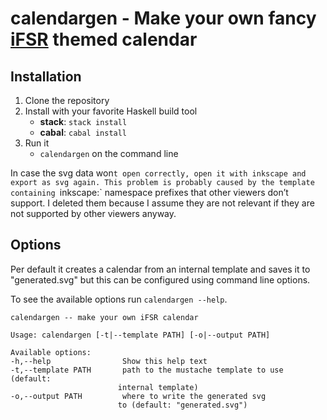 # calendargen - Make your own fancy [iFSR](https://ifsr.de) themed calendar

## Installation

1. Clone the repository
2. Install with your favorite Haskell build tool
    - **stack**: `stack install`
    - **cabal**: `cabal install`
3. Run it
    - `calendargen` on the command line

In case the svg data won`t open correctly, open it with inkscape and export as svg again.
This problem is probably caused by the template containing `inkscape:` namespace prefixes that other viewers don’t support.
I deleted them because I assume they are not relevant if they are not supported by other viewers anyway.

## Options

Per default it creates a calendar from an internal template and saves it to "generated.svg" but this can be configured using command line options.

To see the available options run `calendargen --help`.

    calendargen -- make your own iFSR calendar

    Usage: calendargen [-t|--template PATH] [-o|--output PATH]

    Available options:
    -h,--help                Show this help text
    -t,--template PATH       path to the mustache template to use (default:
                            internal template)
    -o,--output PATH         where to write the generated svg
                            to (default: "generated.svg")
